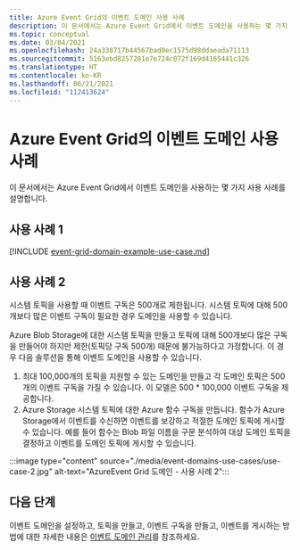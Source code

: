 ```yaml
---
title: Azure Event Grid의 이벤트 도메인 사용 사례
description: 이 문서에서는 Azure Event Grid에서 이벤트 도메인을 사용하는 몇 가지 사용 사례를 설명합니다.
ms.topic: conceptual
ms.date: 03/04/2021
ms.openlocfilehash: 24a338717b44567bad0ec1575d98ddaeada71113
ms.sourcegitcommit: 5163ebd8257281e7e724c072f169d4165441c326
ms.translationtype: HT
ms.contentlocale: ko-KR
ms.lasthandoff: 06/21/2021
ms.locfileid: "112413624"
---
```

# <a name="use-cases-for-event-domains-in-azure-event-grid"></a>Azure Event Grid의 이벤트 도메인 사용 사례
이 문서에서는 Azure Event Grid에서 이벤트 도메인을 사용하는 몇 가지 사용 사례를 설명합니다. 

## <a name="use-case-1"></a>사용 사례 1 
[!INCLUDE [event-grid-domain-example-use-case.md](./includes/event-grid-domain-example-use-case.md)]

## <a name="use-case-2"></a>사용 사례 2
시스템 토픽을 사용할 때 이벤트 구독은 500개로 제한됩니다. 시스템 토픽에 대해 500개보다 많은 이벤트 구독이 필요한 경우 도메인을 사용할 수 있습니다. 

Azure Blob Storage에 대한 시스템 토픽을 만들고 토픽에 대해 500개보다 많은 구독을 만들어야 하지만 제한(토픽당 구독 500개) 때문에 불가능하다고 가정합니다. 이 경우 다음 솔루션을 통해 이벤트 도메인을 사용할 수 있습니다. 

1. 최대 100,000개의 토픽을 지원할 수 있는 도메인을 만들고 각 도메인 토픽은 500개의 이벤트 구독을 가질 수 있습니다. 이 모델은 500 * 100,000 이벤트 구독을 제공합니다. 
1. Azure Storage 시스템 토픽에 대한 Azure 함수 구독을 만듭니다. 함수가 Azure Storage에서 이벤트를 수신하면 이벤트를 보강하고 적절한 도메인 토픽에 게시할 수 있습니다. 예를 들어 함수는 Blob 파일 이름을 구문 분석하여 대상 도메인 토픽을 결정하고 이벤트를 도메인 토픽에 게시할 수 있습니다. 

:::image type="content" source="./media/event-domains-use-cases/use-case-2.jpg" alt-text="AzureEvent Grid 도메인 - 사용 사례 2":::


## <a name="next-steps"></a>다음 단계
이벤트 도메인을 설정하고, 토픽을 만들고, 이벤트 구독을 만들고, 이벤트를 게시하는 방법에 대한 자세한 내용은 [이벤트 도메인 관리](./how-to-event-domains.md)를 참조하세요.

